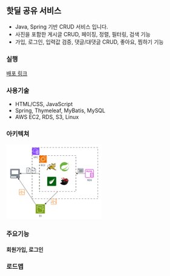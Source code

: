 ## 핫딜 공유 서비스
* Java, Spring 기반 CRUD 서비스 입니다.
* 사진을 포함한 게시글 CRUD, 페이징, 정렬, 필터링, 검색 기능
* 가입, 로그인, 입력값 검증, 댓글/대댓글 CRUD, 좋아요, 찜하기 기능

### 실행
[배포 링크](http://ec2-52-79-247-202.ap-northeast-2.compute.amazonaws.com:8080/)

### 사용기술
* HTML/CSS, JavaScript
* Spring, Thymeleaf, MyBatis, MySQL
* AWS EC2, RDS, S3, Linux

### 아키텍쳐
<img width=50% src="https://github.com/mrtorture/hotdeal/blob/master/%EB%B0%B0%ED%8F%AC.png"/>

### 주요기능
#### 회원가입, 로그인

### 로드맵
